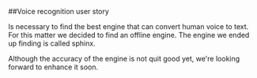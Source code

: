 ##Voice recognition user story

Is necessary to find the best engine that can convert human voice to text. For this matter we decided to find an offline engine.
The engine we ended up finding is called sphinx. 

Although the accuracy of the engine is not quit good yet, we're looking forward to enhance it soon. 